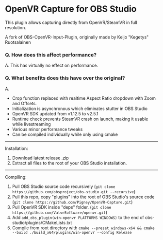 # OpenVR Capture for OBS Studio

This plugin allows capturing directly from OpenVR/SteamVR in full resolution.

A fork of OBS-OpenVR-Input-Plugin, originally made by Keijo "Kegetys" Ruotsalainen

### Q. How does this affect performance?
A. This has virtually no effect on performance.
### Q. What benefits does this have over the original?
A.
- Crop function replaced with realtime Aspect Ratio dropdown with Zoom and Offsets.
- Initialization is asynchronous which eliminates stutter in OBS Studio
- OpenVR SDK updated from v1.12.5 to v2.5.1
- Runtime check prevents SteamVR crash on launch, making it usable while livestreaming
- Various minor performance tweaks
- Can be compiled individually while only using cmake

---------

Installation:
1. Download latest release .zip
2. Extract all files to the root of your OBS Studio installation.

---------

Compiling:
1. Pull OBS Studio source code recursively (`git clone https://github.com/obsproject/obs-studio.git --recursive`)
2. Pull this repo, copy "plugins" into the root of OBS Studio's source code (`git clone https://github.com/Pigney/OpenVR-Capture.git`)
3. Pull OpenVR SDK inside "deps" folder. (`git clone https://github.com/ValveSoftware/openvr.git`)
4. Add `add_obs_plugin(win-openvr PLATFORMS WINDOWS)` to the end of obs-studio/plugins/CMakeLists.txt
5. Compile from root directory with `cmake --preset windows-x64 && cmake --build ./build_x64/plugins/win-openvr --config Release`
